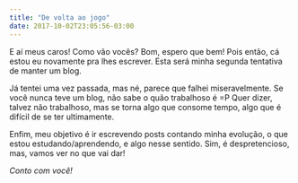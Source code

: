 ```yaml
---
title: "De volta ao jogo"
date: 2017-10-02T23:05:56-03:00
---
```


E aí meus caros! Como vão vocês? Bom, espero que bem! Pois então, cá estou eu
novamente pra lhes escrever. Esta será minha segunda tentativa de manter um blog.

Já tentei uma vez passada, mas né, parece que falhei miseravelmente. Se você nunca teve
um blog, não sabe o quão trabalhoso é =P Quer dizer, talvez não trabalhoso, mas se torna
algo que consome tempo, algo que é difícil de se ter ultimamente.

Enfim, meu objetivo é ir escrevendo posts contando minha evolução, o que estou
estudando/aprendendo, e algo nesse sentido. Sim, é despretencioso, mas, vamos ver no que vai
dar!

*Conto com você!*